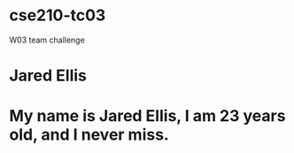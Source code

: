 # cse210-tc03
W03 team challenge
# Jared Ellis
# My name is Jared Ellis, I am 23 years old, and I never miss. 
